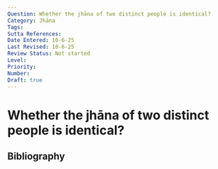 ```yaml
---
Question: Whether the jhāna of two distinct people is identical?
Category: Jhāna
Tags: 
Sutta References: 
Date Entered: 10-6-25
Last Revised: 10-6-25
Review Status: Not started
Level: 
Priority: 
Number: 
Draft: true
---
```


# Whether the jhāna of two distinct people is identical?

## Bibliography

<!-- 

Notes:



-->